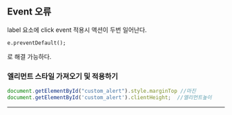 ## Event 오류

label 요소에 click event 적용시 액션이 두번 일어난다.

`e.preventDefault();`

로 해결 가능하다.


### 엘리먼트 스타일 가져오기 및 적용하기
```javascript
document.getElementById("custom_alert").style.marginTop //마진
document.getElementById('custom_alert').clientHeight;  //엘리먼트높이
```



------



